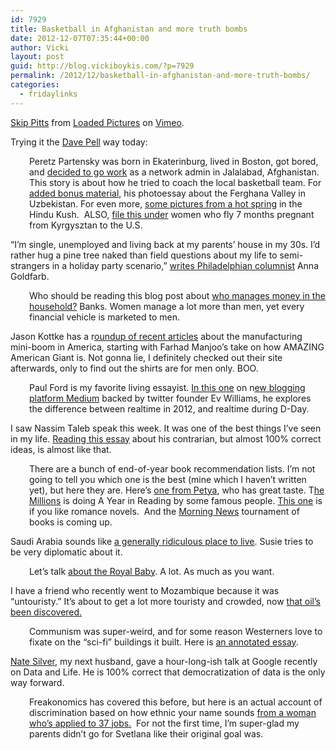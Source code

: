 ```yaml
---
id: 7929
title: Basketball in Afghanistan and more truth bombs
date: 2012-12-07T07:35:44+00:00
author: Vicki
layout: post
guid: http://blog.vickiboykis.com/?p=7929
permalink: /2012/12/basketball-in-afghanistan-and-more-truth-bombs/
categories:
  - fridaylinks
---
```

[Skip Pitts](http://vimeo.com/54805230) from [Loaded Pictures](http://vimeo.com/loadedpictures) on [Vimeo](http://vimeo.com).

Trying it the <a href="http://nextdraft.com/" target="_blank">Dave Pell</a> way today:

<p style="padding-left: 30px;">
  Peretz Partensky was born in Ekaterinburg, lived in Boston, got bored, and <a href="http://nplusonemag.com/basketball-diaries-afghanistan" target="_blank">decided to go work</a> as a network admin in Jalalabad, Afghanistan. This story is about how he tried to coach the local basketball team. For <a href="http://www.tolerableinsanity.com/blog/2010/06/andijon-uzbekistan-to-osh-kyrgyzstan/" target="_blank">added bonus material,</a> his photoessay about the Ferghana Valley in Uzbekistan. For even more, <a href="http://imgur.com/a/Bvy6U" target="_blank">some pictures from a hot spring</a> in the Hindu Kush.  ALSO, <a href="http://ivorypomegranate.com/2012/11/29/a-no-baby-yet-update/" target="_blank">file this under</a> women who fly 7 months pregnant from Kyrgysztan to the U.S.
</p>

&#8220;I&#8217;m single, unemployed and living back at my parents&#8217; house in my 30s. I&#8217;d rather hug a pine tree naked than field questions about my life to semi-strangers in a holiday party scenario,&#8221; <a href="http://www.huffingtonpost.com/anna-goldfarb/i-used-to-enjoy-holiday-parties_b_2246151.html" target="_blank">writes Philadelphian columnist</a> Anna Goldfarb.

<p style="padding-left: 30px;">
  Who should be reading this blog post about <a href="http://corporette.com/2012/11/28/tales-from-the-wallet-who-manages-the-money-in-your-house" target="_blank">who manages money in the household?</a> Banks. Women manage a lot more than men, yet every financial vehicle is marketed to men.
</p>

Jason Kottke has a r<a href="http://kottke.org/12/12/made-in-the-usa-is-back-baby" target="_blank">oundup of recent articles</a> about the manufacturing mini-boom in America, starting with Farhad Manjoo&#8217;s take on how AMAZING American Giant is. Not gonna lie, I definitely checked out their site afterwards, only to find out the shirts are for men only. BOO.

<p style="padding-left: 30px;">
  Paul Ford is my favorite living essayist. <a href="https://medium.com/fords-sensorium/ba2015763500" target="_blank">In this one</a> on n<a href="https://medium.com/about/9e53ca408c48" target="_blank">ew blogging platform Medium</a> backed by twitter founder Ev Williams, he explores the difference between realtime in 2012, and realtime during D-Day.
</p>

I saw Nassim Taleb speak this week. It was one of the best things I&#8217;ve seen in my life. <a href="http://www.guardian.co.uk/books/2012/nov/24/nassim-taleb-antifragile-finance-interview" target="_blank">Reading this essay</a> about his contrarian, but almost 100% correct ideas, is almost like that.

<p style="padding-left: 30px;">
  There are a bunch of end-of-year book recommendation lists. I&#8217;m not going to tell you which one is the best (mine which I haven&#8217;t written yet), but here they are. Here&#8217;s <a href="http://www.themigrantbookclub.com/2012/11/the-migrant-bookclubs-2012-best-books.html" target="_blank">one from Petya</a>, who has great taste. T<a href="http://www.themillions.com/" target="_blank">he Millions</a> is doing A Year in Reading by some famous people. <a href="http://www.openroadmedia.com/romancematrix" target="_blank">This one</a> is if you like romance novels.  And the <a href="http://www.themorningnews.org/tob/" target="_blank">Morning News</a> tournament of books is coming up.
</p>

Saudi Arabia sounds like <a href="http://susiesbigadventure.blogspot.com/2012/12/in-support-of-saudi-women-and-hardees.html" target="_blank">a generally ridiculous place to live</a>. Susie tries to be very diplomatic about it.

<p style="padding-left: 30px;">
  Let&#8217;s talk <a href="http://thehairpin.com/2012/12/what-will-they-name-the-baby" target="_blank">about the Royal Baby</a>. A lot. As much as you want.
</p>

I have a friend who recently went to Mozambique because it was &#8220;untouristy.&#8221; It&#8217;s about to get a lot more touristy and crowded, now <a href="http://robertamsterdam.com/2012/12/boom-times-for-mozambique/" target="_blank">that oil&#8217;s been discovered.</a>

<p style="padding-left: 30px;">
  Communism was super-weird, and for some reason Westerners love to fixate on the &#8220;sci-fi&#8221; buildings it built. Here is <a href="http://www.theawl.com/2012/12/the-sublime-sci-fi-buildings-that-communism-built" target="_blank">an annotated essay</a>.
</p>

<a href="http://shortformblog.com/post/36820647205/nate-silver-took-part-in-an-authors-google" target="_blank">Nate Silver</a>, my next husband, gave a hour-long-ish talk at Google recently on Data and Life. He is 100% correct that democratization of data is the only way forward.

<p style="padding-left: 30px;">
  Freakonomics has covered this before, but here is an actual account of discrimination based on how ethnic your name sounds <a href="http://www.xojane.com/issues/so-much-for-equal-opportunity-employment" target="_blank">from a woman who&#8217;s applied to 37 jobs.</a>  For not the first time, I&#8217;m super-glad my parents didn&#8217;t go for Svetlana like their original goal was.
</p>